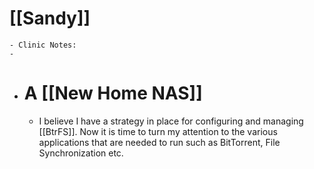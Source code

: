 # [[Sandy]]
	- Clinic Notes:
	-
- # A [[New Home NAS]]
	- I believe I have a strategy in place for configuring and managing [[BtrFS]].  Now it is time to turn my attention to the various applications that are needed to run such as BitTorrent, File Synchronization etc.